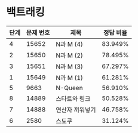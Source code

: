 # 백트래킹

| 단계 | 문제 번호 | 제목 | 정답 비율 |
| --- | --- | --- | --- |
| 4 | 15652 | N과 M (4) | 83.949% | 
| 2 | 15650 | N과 M (2) | 78.495% | 
| 3 | 15651 | N과 M (3) | 67.297% | 
| 1 | 15649 | N과 M (1) | 61.281% | 
| 5 | 9663 | N-Queen | 56.910% | 
| 8 | 14889 | 스타트와 링크 | 50.528% | 
| 7 | 14888 | 연산자 끼워넣기 | 46.758% | 
| 6 | 2580 | 스도쿠 | 31.124% | 

